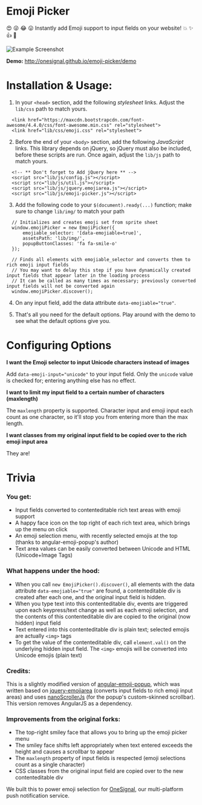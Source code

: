 # Emoji Picker

:heart_eyes: :stuck_out_tongue_winking_eye: :joy: :stuck_out_tongue: Instantly add Emoji support to input fields on your website! :boom: :sparkles: :thumbsup: :metal:

![Example Screenshot](http://onesignal.github.io/emoji-picker/screenshot.png)

**Demo:** http://onesignal.github.io/emoji-picker/demo

# Installation & Usage:

1. In your `<head>` section, add the following *stylesheet* links. Adjust the `lib/css` path to match yours.

  ```
    <link href="https://maxcdn.bootstrapcdn.com/font-awesome/4.4.0/css/font-awesome.min.css" rel="stylesheet">
    <link href="lib/css/emoji.css" rel="stylesheet">
  ```

2. Before the end of your `<body>` section, add the following *JavaScript* links. This library depends on jQuery, so jQuery must also be included, before these scripts are run. Once again, adjust the `lib/js` path to match yours.

  ```
    <!-- ** Don't forget to Add jQuery here ** -->
    <script src="lib/js/config.js"></script>
    <script src="lib/js/util.js"></script>
    <script src="lib/js/jquery.emojiarea.js"></script>
    <script src="lib/js/emoji-picker.js"></script>
  ```

3. Add the following code to your `$(document).ready(...)` function; make sure to change `lib/img/` to match your path

  ```    
    // Initializes and creates emoji set from sprite sheet
    window.emojiPicker = new EmojiPicker({
        emojiable_selector: '[data-emojiable=true]',
        assetsPath: 'lib/img/',
        popupButtonClasses: 'fa fa-smile-o'
    });

    // Finds all elements with emojiable_selector and converts them to rich emoji input fields
    // You may want to delay this step if you have dynamically created input fields that appear later in the loading process
    // It can be called as many times as necessary; previously converted input fields will not be converted again
    window.emojiPicker.discover();
  ```

4. On any input field, add the data attribute `data-emojiable="true"`.

5. That's all you need for the default options. Play around with the demo to see what the default options give you.

# Configuring Options

**I want the Emoji selector to input Unicode characters instead of images**

Add `data-emoji-input="unicode"` to your input field. Only the `unicode` value is checked for; entering anything else has no effect.

**I want to limit my input field to a certain number of characters (maxlength)**

The `maxlength` property is supported. Character input and emoji input each count as one character, so it'll stop you from entering more than the max length.

**I want classes from my original input field to be copied over to the rich emoji input area**

They are!

# Trivia

### You get:
  - Input fields converted to contenteditable rich text areas with emoji support
  - A happy face icon on the top right of each rich text area, which brings up the menu on click
  - An emoji selection menu, with recently selected emojis at the top (thanks to angular-emoji-popup's author)
  - Text area values can be easily converted between Unicode and HTML (Unicode+Image Tags)

### What happens under the hood:
  - When you call `new EmojiPicker().discover()`, all elements with the data attribute `data-emojiable="true"` are found, a contenteditable div is created after each one, and the original input field is hidden.
  - When you type text into this contenteditable div, events are triggered upon each keypress/text change as well as each emoji selection, and the contents of this contenteditable div are copied to the original (now hidden) input field
  - Text entered into this contenteditable div is plain text; selected emojis are actually `<img>` tags
  - To get the value of the contenteditable div, call `element.val()` on the underlying hidden input field. The `<img>` emojis will be converted into Unicode emojis (plain text)

### Credits:
This is a slightly modified version of [angular-emoji-popup](https://github.com/Coraza/angular-emoji-popup), which was written based on [jquery-emojiarea](https://github.com/diy/jquery-emojiarea) (converts input fields to rich emoji input areas) and uses [nanoScrollerJs](https://github.com/jamesflorentino/nanoScrollerJS) (for the popup's custom-skinned scrollbar). This version removes AngularJS as a dependency.

### Improvements from the original forks:
  - The top-right smiley face that allows you to bring up the emoji picker menu
  - The smiley face shifts left appropriately when text entered exceeds the height and causes a scrollbar to appear
  - The `maxlength` property of input fields is respected (emoji selections count as a single character)
  - CSS classes from the original input field are copied over to the new contenteditable div

We built this to power emoji selection for [OneSignal](https://onesignal.com), our multi-platform push notification service.
